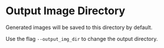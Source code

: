 # Output Image Directory

 Generated images will be saved to this directory by default.
 
 Use the flag `--output_img_dir` to change the output directory.